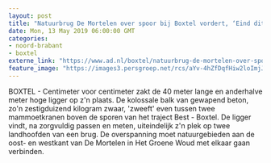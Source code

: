 ```yaml
---
layout: post
title: "Natuurbrug De Mortelen over spoor bij Boxtel vordert, ‘Eind dit jaar steken de dieren over’"
date: Mon, 13 May 2019 06:00:00 GMT
categories: 
- noord-brabant 
- boxtel 
externe_link: "https://www.ad.nl/boxtel/natuurbrug-de-mortelen-over-spoor-bij-boxtel-vordert-eind-dit-jaar-steken-de-dieren-over~aa09fc8b/"
feature_image: "https://images3.persgroep.net/rcs/aYv-4hZfDqfHiw2loImjJgx5cd8/diocontent/148120196/_fitwidth/400/?appId=21791a8992982cd8da851550a453bd7f&quality=0.7"
---
```


BOXTEL - Centimeter voor centimeter zakt de 40 meter lange en anderhalve meter hoge ligger op z'n plaats. De kolossale balk van gewapend beton, zo'n zestigduizend kilogram zwaar, 'zweeft' even tussen twee mammoetkranen boven de sporen van het traject Best - Boxtel. De ligger vindt, na zorgvuldig passen en meten, uiteindelijk z'n plek op twee landhoofden van een brug. De overspanning moet natuurgebieden aan de oost- en westkant van De Mortelen in Het Groene Woud met elkaar gaan verbinden.
